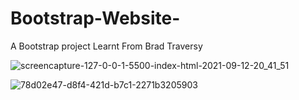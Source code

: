 # Bootstrap-Website-

A Bootstrap project Learnt From Brad Traversy

![screencapture-127-0-0-1-5500-index-html-2021-09-12-20_41_51](https://user-images.githubusercontent.com/57172007/132992136-63822ef7-399f-44c5-a3d8-c05bca40950a.png)

![78d02e47-d8f4-421d-b7c1-2271b3205903](https://user-images.githubusercontent.com/57172007/132992163-bdc6d585-7a72-42d3-be44-b8ca88c67fcc.png)
